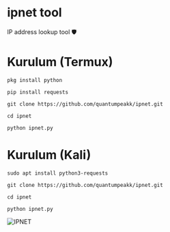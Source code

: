 # ipnet tool
IP address lookup tool 🛡️

# Kurulum (Termux)
```
pkg install python
```
```
pip install requests
```
```
git clone https://github.com/quantumpeakk/ipnet.git
```
```
cd ipnet
```
```
python ipnet.py
```

# Kurulum (Kali)
```
sudo apt install python3-requests
```
```
git clone https://github.com/quantumpeakk/ipnet.git
```
```
cd ipnet
```
```
python ipnet.py
```
![IPNET](https://r.resimlink.com/cQBnlJ.jpg)
